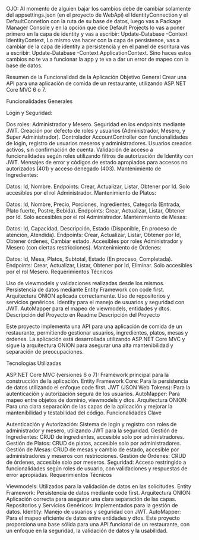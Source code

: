 OJO: Al momento de alguien bajar los cambios debe de cambiar solamente del appsettings.json (en el proyecto de WebApi)
el IdentityConnection y el DefaultConnetion con la ruta de su base de datos, luego vas a Package Manager Console y
en la opción que dice Default Projects lo vas a poner primero en la capa de identity y vas a escribir: Update-Database -Context IdentityContext,
Lo mismo vas hacer con la capa de persistence, vas a cambiar de la capa de identity a persistencia y en el panel de escritura vas a escribir: Update-Database -Context ApplicationContext.
Sino haces estos cambios no te va a funcionar la app y te va a dar un error de mapeo con la base de datos.

Resumen de la Funcionalidad de la Aplicación
Objetivo General
Crear una API para una aplicación de comida de un restaurante, utilizando ASP.NET Core MVC 6 o 7.

Funcionalidades Generales

Login y Seguridad:

Dos roles: Administrador y Mesero.
Seguridad en los endpoints mediante JWT.
Creación por defecto de roles y usuarios (Administrador, Mesero, y Super Administrador).
Controlador AccountController con funcionalidades de login, registro de usuarios meseros y administradores.
Usuarios creados activos, sin confirmación de cuenta.
Validación de acceso a funcionalidades según roles utilizando filtros de autorización de Identity con JWT.
Mensajes de error y códigos de estado apropiados para accesos no autorizados (401) y acceso denegado (403).
Mantenimiento de Ingredientes:

Datos: Id, Nombre.
Endpoints: Crear, Actualizar, Listar, Obtener por Id.
Solo accesibles por el rol Administrador.
Mantenimiento de Platos:

Datos: Id, Nombre, Precio, Porciones, Ingredientes, Categoría (Entrada, Plato fuerte, Postre, Bebida).
Endpoints: Crear, Actualizar, Listar, Obtener por Id.
Solo accesibles por el rol Administrador.
Mantenimiento de Mesas:

Datos: Id, Capacidad, Descripción, Estado (Disponible, En proceso de atención, Atendida).
Endpoints: Crear, Actualizar, Listar, Obtener por Id, Obtener órdenes, Cambiar estado.
Accesibles por roles Administrador y Mesero (con ciertas restricciones).
Mantenimiento de Órdenes:

Datos: Id, Mesa, Platos, Subtotal, Estado (En proceso, Completada).
Endpoints: Crear, Actualizar, Listar, Obtener por Id, Eliminar.
Solo accesibles por el rol Mesero.
Requerimientos Técnicos

Uso de viewmodels y validaciones realizadas desde los mismos.
Persistencia de datos mediante Entity Framework con code first.
Arquitectura ONION aplicada correctamente.
Uso de repositorios y servicios genéricos.
Identity para el manejo de usuarios y seguridad con JWT.
AutoMapper para el mapeo de viewmodels, entidades y dtos.
Descripción del Proyecto en Readme
Descripción del Proyecto

Este proyecto implementa una API para una aplicación de comida de un restaurante, permitiendo gestionar usuarios, ingredientes, platos, mesas y órdenes. La aplicación está desarrollada utilizando ASP.NET Core MVC y sigue la arquitectura ONION para asegurar una alta mantenibilidad y separación de preocupaciones.

Tecnologías Utilizadas

ASP.NET Core MVC (versiones 6 o 7): Framework principal para la construcción de la aplicación.
Entity Framework Core: Para la persistencia de datos utilizando el enfoque code first.
JWT (JSON Web Tokens): Para la autenticación y autorización segura de los usuarios.
AutoMapper: Para mapeo entre objetos de dominio, viewmodels y dtos.
Arquitectura ONION: Para una clara separación de las capas de la aplicación y mejorar la mantenibilidad y testabilidad del código.
Funcionalidades Clave

Autenticación y Autorización: Sistema de login y registro con roles de administrador y mesero, utilizando JWT para la seguridad.
Gestión de Ingredientes: CRUD de ingredientes, accesible solo por administradores.
Gestión de Platos: CRUD de platos, accesible solo por administradores.
Gestión de Mesas: CRUD de mesas y cambio de estado, accesible por administradores y meseros con restricciones.
Gestión de Órdenes: CRUD de órdenes, accesible solo por meseros.
Seguridad: Acceso restringido a funcionalidades según roles de usuario, con validaciones y respuestas de error apropiadas.
Requerimientos Técnicos

Viewmodels: Utilizados para la validación de datos en las solicitudes.
Entity Framework: Persistencia de datos mediante code first.
Arquitectura ONION: Aplicación correcta para asegurar una clara separación de las capas.
Repositorios y Servicios Genéricos: Implementados para la gestión de datos.
Identity: Manejo de usuarios y seguridad con JWT.
AutoMapper: Para el mapeo eficiente de datos entre entidades y dtos.
Este proyecto proporciona una base sólida para una API funcional de un restaurante, con un enfoque en la seguridad, la validación de datos y la usabilidad.
